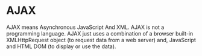 # AJAX
AJAX means Asynchronous JavaScript And XML.  AJAX is not a programming language.  AJAX just uses a combination of a browser built-in XMLHttpRequest object (to request data from a web server) and, JavaScript and HTML DOM (to display or use the data).
